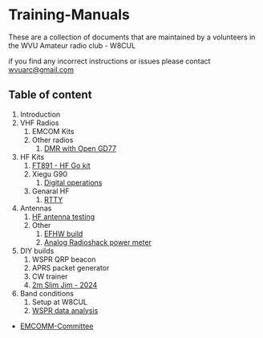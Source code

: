 # Training-Manuals

These are a collection of documents that are maintained by a volunteers in the WVU Amateur radio club - W8CUL

if you find any incorrect instructions or issues please contact [wvuarc@gmail.com](maitto:wvuarc@gmail.com)

## Table of content

1. Introduction
2. VHF Radios
	1. EMCOM Kits
	2. Other radios
		1. [DMR with Open GD77](Other/Getting%20started%20with%20OpenGD77.md)
3. HF Kits
	1. [FT891 - HF Go kit](HF%20operation/FT891-Gokit.md)
	2. Xiegu G90
		1. [Digital operations](./HF%20operation/G90-Digital.md)
	3. Genaral HF
		1. [RTTY](HF%20operation/RTTY.md)
4. Antennas
	1. [HF antenna testing](./Antennas/2024-11-24.md)
	2. Other
		1. [EFHW build](./Antennas/EFHW.md)
		2. [Analog Radioshack power meter](Other/radioshack_swr_pwr_meter.md)
5. DIY builds
	1. WSPR QRP beacon 
	2. APRS packet generator
	3. CW trainer
	4. [2m Slim Jim - 2024](Antennas/ARC%20Slim%20Jim%20build%20day%20-%202024.md)
6. Band conditions 
	1. Setup at W8CUL
	2. [WSPR data analysis](Other/src/Readme.md)
- [EMCOMM-Committee](Other/EMCOMM-Committee.md)